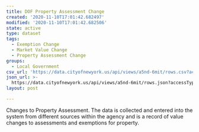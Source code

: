 ```yaml
---
title: DOF Property Assessment Change
created: '2020-11-10T17:01:42.682497'
modified: '2020-11-10T17:01:42.682506'
state: active
type: dataset
tags:
  - Exemption Change
  - Market Value Change
  - Property Assessment Change
groups:
  - Local Government
csv_url: 'https://data.cityofnewyork.us/api/views/a5nd-6mit/rows.csv?accessType=DOWNLOAD'
json_url: >-
  https://data.cityofnewyork.us/api/views/a5nd-6mit/rows.json?accessType=DOWNLOAD
layout: post

---
```

Changes to Property Assessment. The data is collected and entered into the system from different sources within the agency and is a record of value changes to assessments and exemptions for property.
